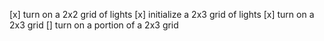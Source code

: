 [x] turn on a 2x2 grid of lights
[x] initialize a 2x3 grid of lights
[x] turn on a 2x3 grid
[] turn on a portion of a 2x3 grid